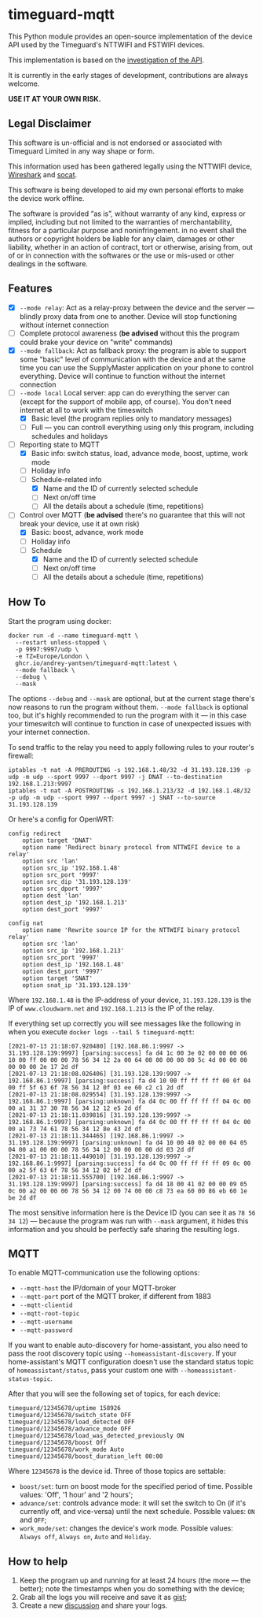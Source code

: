 # timeguard-mqtt

This Python module provides an open-source implementation of the device API used by the Timeguard's NTTWIFI and FSTWIFI
devices.

This implementation is based on the [investigation of the API](https://github.com/rjpearce/timeguard-supplymaster/issues/1).

It is currently in the early stages of development, contributions are always welcome.

**USE IT AT YOUR OWN RISK.**

## Legal Disclaimer

This software is un-official and is not endorsed or associated with Timeguard Limited in any way shape or form.

This information used has been gathered legally using the NTTWIFI device, [Wireshark](https://www.wireshark.org) and
[socat](http://www.dest-unreach.org/socat/).

This software is being developed to aid my own personal efforts to make the device work offline.

The software is provided “as is”, without warranty of any kind, express or implied, including but not limited to the
warranties of merchantability, fitness for a particular purpose and noninfringement. in no event shall the authors
or copyright holders be liable for any claim, damages or other liability, whether in an action of contract, tort or
otherwise, arising from, out of or in connection with the softwares or the use or mis-used or other dealings in the
software.

## Features

- [x] `--mode relay`: Act as a relay-proxy between the device and the server — blindly proxy data from one to another.
Device will stop functioning without internet connection
- [ ] Complete protocol awareness (**be advised** without this the program could brake your device on "write" commands)
- [x] `--mode fallback`: Act as fallback proxy: the program is able to support some "basic" level of communication
with the device and at the same time you can use the SupplyMaster application on your phone to control everything.
Device will continue to function without the internet connection
- [ ] `--mode local` Local server: app can do everything the server can (except for the support of mobile app, of
course). You don't need internet at all to work with the timeswitch
  - [x] Basic level (the program replies only to mandatory messages)
  - [ ] Full — you can controll everything using only this program, including schedules and holidays
- [ ] Reporting state to MQTT
  - [x] Basic info: switch status, load, advance mode, boost, uptime, work mode
  - [ ] Holiday info
  - [ ] Schedule-related info
	- [x] Name and the ID of currently selected schedule
	- [ ] Next on/off time
	- [ ] All the details about a schedule (time, repetitions)
- [ ] Control over MQTT (**be advised** there's no guarantee that this will not break your device, use it at own risk)
  - [x] Basic: boost, advance, work mode
  - [ ] Holiday info
  - [ ] Schedule
	- [x] Name and the ID of currently selected schedule
	- [ ] Next on/off time
	- [ ] All the details about a schedule (time, repetitions)

## How To

Start the program using docker:

```
docker run -d --name timeguard-mqtt \
  --restart unless-stopped \
  -p 9997:9997/udp \
  -e TZ=Europe/London \
  ghcr.io/andrey-yantsen/timeguard-mqtt:latest \
  --mode fallback \
  --debug \
  --mask
```

The options `--debug` and `--mask` are optional, but at the current stage there's now reasons to run the program
without them. `--mode fallback` is optional too, but it's highly recommended to run the program with it — in this case
your timeswitch will continue to function in case of unexpected issues with your internet connection.

To send traffic to the relay you need to apply following rules to your router's firewall:

```
iptables -t nat -A PREROUTING -s 192.168.1.48/32 -d 31.193.128.139 -p udp -m udp --sport 9997 --dport 9997 -j DNAT --to-destination 192.168.1.213:9997
iptables -t nat -A POSTROUTING -s 192.168.1.213/32 -d 192.168.1.48/32 -p udp -m udp --sport 9997 --dport 9997 -j SNAT --to-source 31.193.128.139
```

Or here's a config for OpenWRT:

```
config redirect
	option target 'DNAT'
	option name 'Redirect binary protocol from NTTWIFI device to a relay'
	option src 'lan'
	option src_ip '192.168.1.48'
	option src_port '9997'
	option src_dip '31.193.128.139'
	option src_dport '9997'
	option dest 'lan'
	option dest_ip '192.168.1.213'
	option dest_port '9997'

config nat
	option name 'Rewrite source IP for the NTTWIFI binary protocol relay'
	option src 'lan'
	option src_ip '192.168.1.213'
	option src_port '9997'
	option dest_ip '192.168.1.48'
	option dest_port '9997'
	option target 'SNAT'
	option snat_ip '31.193.128.139'
```

Where `192.168.1.48` is the IP-address of your device, `31.193.128.139` is the IP of `www.cloudwarm.net` and `192.168.1.213` is the IP of the relay.

If everything set up correctly you will see messages like the following in when you execute `docker logs --tail 5 timeguard-mqtt`:
```
[2021-07-13 21:18:07.920480] [192.168.86.1:9997 -> 31.193.128.139:9997] [parsing:success] fa d4 1c 00 3e 02 00 00 00 06 10 00 ff 00 00 00 78 56 34 12 2a 00 64 00 00 00 00 00 5c 4d 00 00 00 00 00 00 2e 17 2d df
[2021-07-13 21:18:08.026406] [31.193.128.139:9997 -> 192.168.86.1:9997] [parsing:success] fa d4 10 00 ff ff ff ff 00 0f 04 00 ff 5f 63 6f 78 56 34 12 0f 03 ee 60 c2 c1 2d df
[2021-07-13 21:18:08.029554] [31.193.128.139:9997 -> 192.168.86.1:9997] [parsing:unknown] fa d4 0c 00 ff ff ff ff 04 0c 00 00 a1 31 37 30 78 56 34 12 12 e5 2d df
[2021-07-13 21:18:11.039816] [31.193.128.139:9997 -> 192.168.86.1:9997] [parsing:unknown] fa d4 0c 00 ff ff ff ff 04 0c 00 00 a1 73 74 61 78 56 34 12 8e 43 2d df
[2021-07-13 21:18:11.344465] [192.168.86.1:9997 -> 31.193.128.139:9997] [parsing:unknown] fa d4 10 00 40 02 00 00 04 05 04 00 a1 00 00 00 78 56 34 12 00 00 00 00 dd 03 2d df
[2021-07-13 21:18:11.449010] [31.193.128.139:9997 -> 192.168.86.1:9997] [parsing:success] fa d4 0c 00 ff ff ff ff 09 0c 00 00 a2 5f 63 6f 78 56 34 12 02 bf 2d df
[2021-07-13 21:18:11.555700] [192.168.86.1:9997 -> 31.193.128.139:9997] [parsing:success] fa d4 18 00 41 02 00 00 09 05 0c 00 a2 00 00 00 78 56 34 12 00 74 00 00 c8 73 ea 60 00 86 eb 60 1e be 2d df
```

The most sensitive information here is the Device ID (you can see it as `78 56 34 12`) — because the program was run
with `--mask` argument, it hides this information and you should be perfectly safe sharing the resulting logs.

## MQTT

To enable MQTT-communication use the following options:
* `--mqtt-host` the IP/domain of your MQTT-broker
* `--mqtt-port` port of the MQTT broker, if different from 1883
* `--mqtt-clientid`
* `--mqtt-root-topic`
* `--mqtt-username`
* `--mqtt-password`

If you want to enable auto-discovery for home-assistant, you also need to pass the root discovery topic using
`--homeassistant-discovery`. If your home-assistant's MQTT configuration doesn't use the standard status topic of `homeassistant/status`, pass your custom one with `--homeassistant-status-topic`.

After that you will see the following set of topics, for each device:

```
timeguard/12345678/uptime 158926
timeguard/12345678/switch_state OFF
timeguard/12345678/load_detected OFF
timeguard/12345678/advance_mode OFF
timeguard/12345678/load_was_detected_previously ON
timeguard/12345678/boost Off
timeguard/12345678/work_mode Auto
timeguard/12345678/boost_duration_left 00:00
```

Where `12345678` is the device id. Three of those topics are settable:

* `boost/set`: turn on boost mode for the specified period of time. Possible values: 'Off', '1 hour' and '2 hours';
* `advance/set`: controls advance mode: it will set the switch to On (if it's currently off, and vice-versa) until the
next schedule. Possible values: `ON` and `OFF`;
* `work_mode/set`: changes the device's work mode. Possible values: `Always off`, `Always on`, `Auto` and `Holiday`.

## How to help

1. Keep the program up and running for at least 24 hours (the more — the better); note the timestamps when you do
something with the device;
2. Grab all the logs you will receive and save it as [gist](https://gist.github.com);
3. Create a new [discussion](https://github.com/andrey-yantsen/timeguard-mqtt/discussions) and share your logs.
